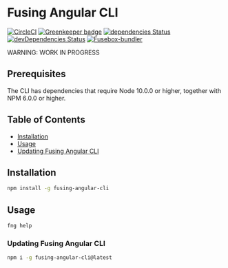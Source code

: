 # Fusing Angular CLI

[![CircleCI](https://circleci.com/gh/patrickmichalina/fusing-angular-cli.svg?style=shield)](https://circleci.com/gh/patrickmichalina/fusing-angular-cli)
[![Greenkeeper badge](https://badges.greenkeeper.io/patrickmichalina/fusing-angular-cli.svg)](https://greenkeeper.io/)
[![dependencies Status](https://david-dm.org/patrickmichalina/fusing-angular-cli/status.svg)](https://david-dm.org/patrickmichalina/fusing-angular-cli)
[![devDependencies Status](https://david-dm.org/patrickmichalina/fusing-angular-cli/dev-status.svg)](https://david-dm.org/patrickmichalina/fusing-angular-cli?type=dev)
[![Fusebox-bundler](https://img.shields.io/badge/gitter-join%20chat%20%E2%86%92-brightgreen.svg)](https://gitter.im/fusing-angular-cli/Lobby)

WARNING: WORK IN PROGRESS

## Prerequisites

The CLI has dependencies that require Node 10.0.0 or higher, together with NPM 6.0.0 or higher.

## Table of Contents

* [Installation](#installation)
* [Usage](#usage)
* [Updating Fusing Angular CLI](#updating-fusing-angular-cli)

## Installation

```bash
npm install -g fusing-angular-cli
```

## Usage

```bash
fng help
```

### Updating Fusing Angular CLI

```bash
npm i -g fusing-angular-cli@latest
```
